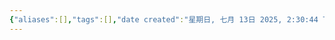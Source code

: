 ```yaml
---
{"aliases":[],"tags":[],"date created":"星期日, 七月 13日 2025, 2:30:44 下午","date modified":"星期日, 七月 13日 2025, 2:51:11 下午","dg-publish":true,"permalink":"///","dg-home":false,"dgPassFrontmatter":true}
---
```


